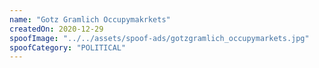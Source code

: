 ```yaml
---
name: "Gotz Gramlich Occupymakrkets"
createdOn: 2020-12-29
spoofImage: "../../assets/spoof-ads/gotzgramlich_occupymarkets.jpg"
spoofCategory: "POLITICAL"
---
```

